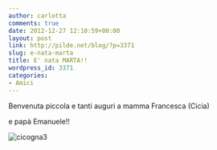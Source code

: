 ```yaml
---
author: carlotta
comments: true
date: 2012-12-27 12:10:59+00:00
layout: post
link: http://pilde.net/blog/?p=3371
slug: e-nata-marta
title: E' nata MARTA!!
wordpress_id: 3371
categories:
- Amici
---
```


Benvenuta piccola e tanti auguri a mamma Francesca (Cicia)


 e papà Emanuele!!

![cicogna3](http://pilde.net/blog/wp-content/uploads/2012/12/cicogna3.jpg)



